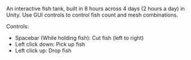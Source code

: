 An interactive fish tank, built in 8 hours across 4 days (2 hours a day) in Unity. Use GUI controls to control fish count and mesh combinations.

Controls:
- Spacebar (While holding fish): Cut fish (left to right)
- Left click down: Pick up fish
- Left click up: Drop fish
